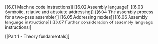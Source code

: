 [[6.01 Machine code instructions]]
[[6.02 Assembly language]]
[[6.03 Symbolic, relative and absolute addressing]]
[[6.04 The assembly process for a two-pass assembler]]
[[6.05 Addressing modes]]
[[6.06 Assembly language instructions]]
[[6.07 Further consideration of assembly  language instructions]]

[[Part 1 - Theory fundamentals]]